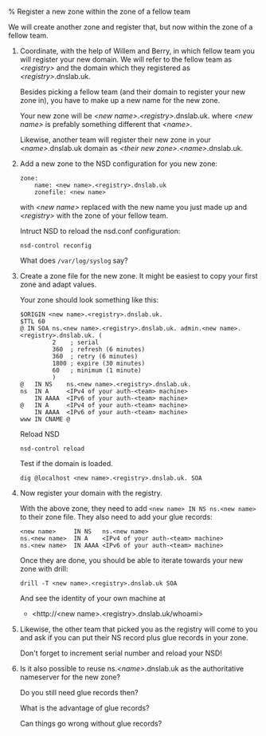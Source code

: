 % Register a new zone within the zone of a fellow team

We will create another zone and register that, but now within the zone of
a fellow team.

1.  Coordinate, with the help of Willem and Berry, in which fellow
    team you will register your new domain.  We will refer to the fellow
    team as *\<registry\>* and the domain which they registered as
    *\<registry\>*.dnslab.uk.

    Besides picking a fellow team (and their domain to register your new
    zone in), you have to make up a new name for the new zone.

    Your new zone will be *\<new name\>*.*\<registry\>*.dnslab.uk. where
    *\<new name\>* is prefably something different that *\<name\>*.

    Likewise, another team will register their new zone in your
    *\<name\>*.dnslab.uk domain as *\<their new zone\>*.*\<name\>*.dnslab.uk.


2.  Add a new zone to the NSD configuration for you new zone:

    ```
    zone:
        name: <new name>.<registry>.dnslab.uk
        zonefile: <new name>
    ```

    with *\<new name\>* replaced with the new name you just made up and
    *\<registry\>* with the zone of your fellow team.
    
    Intruct NSD to reload the nsd.conf configuration:

        nsd-control reconfig

    What does `/var/log/syslog` say?

3.  Create a zone file for the new zone.  It might be easiest to copy your
    first zone and adapt values.

    Your zone should look something like this:

    ```
    $ORIGIN <new name>.<registry>.dnslab.uk.
    $TTL 60
    @ IN SOA ns.<new name>.<registry>.dnslab.uk. admin.<new name>.<registry>.dnslab.uk. (
             2    ; serial
             360  ; refresh (6 minutes)
             360  ; retry (6 minutes)
             1800 ; expire (30 minutes)
             60   ; minimum (1 minute)
             )
    @   IN NS    ns.<new name>.<registry>.dnslab.uk.
    ns  IN A     <IPv4 of your auth-<team> machine>
        IN AAAA  <IPv6 of your auth-<team> machine>
    @   IN A     <IPv4 of your auth-<team> machine>
        IN AAAA  <IPv6 of your auth-<team> machine>
    www IN CNAME @
    ```

    Reload NSD

        nsd-control reload

    Test if the domain is loaded.

        dig @localhost <new name>.<registry>.dnslab.uk. SOA

5.  Now register your domain with the registry.

    With the above zone, they need to add `<new name> IN NS ns.<new name>`
    to their zone file.  They also need to add your glue records:

    ```
    <new name>     IN NS   ns.<new name>
    ns.<new name>  IN A    <IPv4 of your auth-<team> machine>
    ns.<new name>  IN AAAA <IPv6 of your auth-<team> machine>
    ```

    Once they are done, you should be able to iterate towards your new zone
    with drill:

        drill -T <new name>.<registry>.dnslab.uk SOA

    And see the identity of your own machine at

      * <http://\<new name\>.\<registry\>.dnslab.uk/whoami>

6.  Likewise, the other team that picked you as the registry will come to you
    and ask if you can put their NS record plus glue records in your zone.

    Don't forget to increment serial number and reload your NSD!

7.  Is it also possible to reuse ns.*\<name\>*.dnslab.uk as the authoritative
    nameserver for the new zone?

    Do you still need glue records then?

    What is the advantage of glue records?

    Can things go wrong without glue records?


